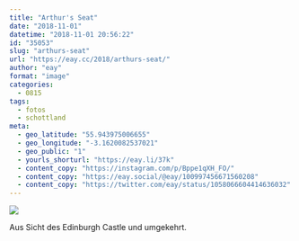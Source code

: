 ```yaml
---
title: "Arthur's Seat"
date: "2018-11-01"
datetime: "2018-11-01 20:56:22"
id: "35053"
slug: "arthurs-seat"
url: "https://eay.cc/2018/arthurs-seat/"
author: "eay"
format: "image"
categories:
  - 0815
tags:
  - fotos
  - schottland
meta:
  - geo_latitude: "55.943975006655"
  - geo_longitude: "-3.1620082537021"
  - geo_public: "1"
  - yourls_shorturl: "https://eay.li/37k"
  - content_copy: "https://instagram.com/p/Bppe1qXH_FO/"
  - content_copy: "https://eay.social/@eay/100997456671560208"
  - content_copy: "https://twitter.com/eay/status/1058066604414636032"
---
```


![](https://eay.cc/uploads/2018/arthurs-seat.jpeg)

Aus Sicht des Edinburgh Castle und umgekehrt.

